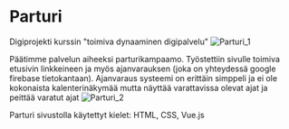 # Parturi

Digiprojekti kurssin "toimiva dynaaminen digipalvelu"
![Parturi_1](https://user-images.githubusercontent.com/54435867/147855939-c8147888-074f-4b1e-89db-a394cecf1e7f.jpg)

Päätimme palvelun aiheeksi parturikampaamo. Työstettiin sivulle toimiva etusivin linkkeineen ja myös ajanvarauksen (joka on yhteydessä google firebase tietokantaan). Ajanvaraus systeemi on erittäin simppeli ja ei ole kokonaista kalenterinäkymää mutta näyttää varattavissa olevat ajat ja peittää varatut ajat
![Parturi_2](https://user-images.githubusercontent.com/54435867/147855990-8848f93e-7fa2-4390-94ca-21592e50c0e9.jpg)


Parturi sivustolla käytettyt kielet: HTML, CSS, Vue.js


